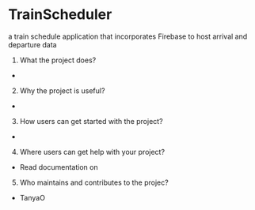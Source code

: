 # TrainScheduler
a train schedule application that incorporates Firebase to host arrival and departure data
1. What the project does?
 - 
2. Why the project is useful?
- 
3. How users can get started with the project?
- 
4. Where users can get help with your project?
- Read documentation on 
5. Who maintains and contributes to the projec?
- TanyaO